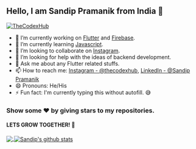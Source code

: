 ## Hello, I am Sandip Pramanik from India 👋

<p align ="left"> <a href="https://github.com/thecodexhub">
 <img src="https://komarev.com/ghpvc/?username=thecodexhub&label=Views&color=blue&style=plastic" alt="TheCodexHub"/>
</a> </p>


- 🔭 I’m currently working on [Flutter](https://flutter.dev/) and [Firebase](https://firebase.google.com/).
- 🌱 I’m currently learning [Javascript](https://www.javascript.com/).
- 👯 I’m looking to collaborate on [Instagram](https://www.instagram.com/thecodexhub/).
- 🤔 I’m looking for help with the ideas of backend development.
- 💬 Ask me about any Flutter related stuffs.
- 📫 How to reach me: [Instagram - @thecodexhub](https://www.instagram.com/thecodexhub/), [LinkedIn - @Sandip Pramanik](https://www.linkedin.com/in/sandip-pramanik-56a4a51b2/)
- 😄 Pronouns: He/His
- ⚡ Fun fact: I'm currently typing this without autofill. 😅


### Show some ❤️ by giving stars to my repositories. 
#### LETS GROW TOGETHER! 💪


<a href="https://github.com/thecodexhub">
  <img align="center" src="https://github-readme-stats.vercel.app/api/top-langs/?username=thecodexhub&theme=dracula&hide_langs_below=1" />
</a>
<a href="https://github.com/thecodexhub">
 <img align="center" src="https://github-readme-stats.vercel.app/api?username=thecodexhub&show_icons=true&theme=dracula&line_height=27" alt="Sandip's github stats"/>
</a> 


